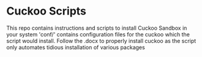 # Cuckoo Scripts
This repo contains instructions and scripts to install Cuckoo Sandbox in your system
'conf/' contains configuration files for the cuckoo which the script would install.
Follow the .docx to properly install cuckoo as the script only automates tidious installation of various packages
